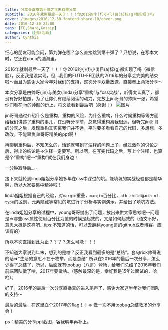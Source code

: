 ```yaml
---
title: 分享会直播第十弹之年末双重分享
subtitle: 2016年就剩最后一天了！！！你2016的小(f)小(l)目(a)标(g)都实现了吗
cover: /images/2016-12-30-fontend-share-10/cover.png
date: 2016-12-30 23:00
tags: [FE,Share,Gossip]
categories: [团队活动]
author: Cynthia
---
```

细心的朋友可能会问，第九弹在哪？怎么直接跳到第十弹了？只想说，在写本文时，它还在coco的脑海里。

2016年就剩最后一天了！！！你2016的小(f)小(l)目(a)标(g)都实现了吗（微信脸），反正我是没实现，但...我们的FUTU-FE团队的2016年的分享会完美的结束啦～而且为感谢大家今年对我们的支持，这次分享双量放送，直接奉上两场分享～
<!--more-->

本次分享是由帅哥(jin)与美女(linda)分享“重构”与“css实战”，听得太认真了，都没有好好拍照，为了让你们有继续阅读的动力，先放上jin哥哥的帅照一张，希望你们看在jin的帅颜的份上，将文章看到最后吧（感谢！）
![图片](/images/share/10-1.jpeg)

jin哥哥通过介绍什么是重构，重构的风险，为什么重构，什么时候重构等等方面给我们讲述了重构的事儿，在没听分享前，总觉得重构离我很远，但听完jin哥哥的分享之后，发现重构其实离我们并不远，平时要多看看自己的代码，多想想，多改改。不能辜负jin哥哥精美的ppt啊！

再聊到重构后，不知怎么的，话题就带到了注释的问题上了，经过激烈的讨论之后，得出的结论是=>注释一定要写。所以啊，在写完代码之后，写上个注释，也算是个“重构”吧～“重构”就在我们身边！

一分钟寂静后。。。

接下来就轮到linda姐姐分享她多年在css中踩过的坑。能填坑的实战经验都是精华啊，所以大家要集中精神啦！

linda姐姐根据自己的经验，对`margin`重叠，`margin`百分比，`nth-child`与`nth-of-type`的区别，元素隐藏等常见的坑进行了分析与实例演示，并给出了填坑方法。

在linda姐姐分享的过程中，young哥哥抛出了问题，放出来供大家思考吧～问题是=>哪些css属性使用百分比为值的时候是起效的，又是如何起效的（语文不好，意思大概是这样吧...tips:不知道的话，可以去翻翻young哥的github或者博客，应该有的）

所以本次直播到此为止？？？？怎么可能！！！

不知道大家说到年末，想到的是啥？反正我看到最多的是“总结”。套句rick帅哥说的话=>"生活的意思不在于枚举，而是总结"  所以在2016年的最后一次分享，怎么少得了总结了，所以，后面就有toobug（八哥）登场，给我们总结了2016年我们前端团队做了啥，2017年要做啥。（感触最深的是，幸好我是15年过面试的，哈哈）。

好了，2016年的最后一次分享直播真的进入尾声了，感谢大家这半年对我们团队的支持～

最后的最后，在这里立个2017年的flag！！=> 做一次不用toobug总结救场的分享会！

ps：精美的分享ppt截图，容我明年再补上。


